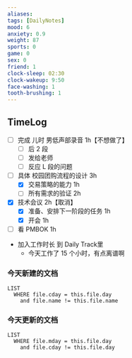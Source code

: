 ```yaml
---
aliases: 
tags: [DailyNotes]
mood: 6
anxiety: 0.9
weight: 87
sports: 0
game: 0
sex: 0
friend: 1
clock-sleep: 02:30
clock-wakeup: 9:50
face-washing: 1
tooth-brushing: 1
---
```


## TimeLog

- [ ] 完成 儿时 男低声部录音 1h【不想做了】
	- [ ] 后 2 段
	- [ ] 发给老师
	- [ ] 反应 L 段的问题
- [ ] 具体 校园团购流程的设计 3h
	- [x] 交易策略的能力 1h
	- [ ] 所有需求的验证 2h
- [x] 技术会议 2h【取消】
	- [x] 准备、安排下一阶段的任务 1h
	- [x] 开会 1h
- [ ] 看 PMBOK 1h

- 加入工作时长 到 Daily Track里
	- 今天工作了 15 个小时，有点离谱啊


### 今天新建的文档
```dataview
LIST 
  WHERE file.cday = this.file.day
    and file.name != this.file.name
```

### 今天更新的文档
```dataview
LIST
  WHERE file.mday = this.file.day
    and file.cday != this.file.day
```
